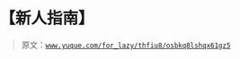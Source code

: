 # 【新人指南】

> 原文：[`www.yuque.com/for_lazy/thfiu8/osbkq8lshqx61gz5`](https://www.yuque.com/for_lazy/thfiu8/osbkq8lshqx61gz5)



